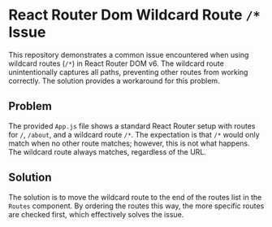 # React Router Dom Wildcard Route `/*` Issue

This repository demonstrates a common issue encountered when using wildcard routes (`/*`) in React Router DOM v6.  The wildcard route unintentionally captures all paths, preventing other routes from working correctly.  The solution provides a workaround for this problem.

## Problem

The provided `App.js` file shows a standard React Router setup with routes for `/`, `/about`, and a wildcard route `/*`. The expectation is that `/*` would only match when no other route matches; however, this is not what happens.  The wildcard route always matches, regardless of the URL.

## Solution

The solution is to move the wildcard route to the end of the routes list in the `Routes` component.  By ordering the routes this way, the more specific routes are checked first, which effectively solves the issue.